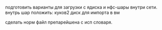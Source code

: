 подготовить варианты для загрузки с ядиска и нфс-шары внутри сети.
внутрь шар положить:
куков2 диск для импорта в вм

сделать норм файл препарейшена с исп словаря.




